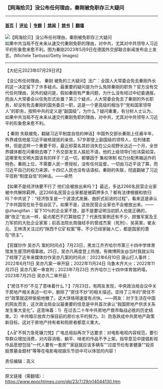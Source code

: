 ### 【网海拾贝】没公布任何理由，秦刚被免职存三大疑问

---

#### [首页](../../../..?n14044130) &nbsp;|&nbsp; [评论](../../../../../epoch-comment?n14044130) &nbsp;|&nbsp; [专题](../../../../../epoch-special?n14044130) &nbsp;|&nbsp; [禁闻](../../../../../epoch-news?n14044130) &nbsp;|&nbsp; [禁书](../../../../../books?n14044130) &nbsp;|&nbsp; [翻墙](https://github.com/gfw-breaker/nogfw/blob/master/README.md?n14044130)


<div><img alt="【网海拾贝】没公布任何理由，秦刚被免职存三大疑问" class="attachment-djy_600_400 size-djy_600_400 wp-post-image" src="https://i.epochtimes.com/assets/uploads/2023/07/id14044134-GettyImages-1253313419_111-.jpeg"/>
<div class="caption">
 如果中共当局不在未来从速交代秦刚免职的理由，对中共，尤其对中共领导人习近平的形象愈来愈不利。图为秦刚2023年5月9日在德国外交部联合新闻发布会上发言。(Michele Tantussi/Getty Images)
</div></div><hr/><div class="post_content" id="artbody" itemprop="articleBody">
 <!-- article content begin -->
 <p>
  【大纪元2023年07月29日讯】
 </p>
 <p>
  【没公布任何理由，
  <ok href="https://www.epochtimes.com/gb/tag/%E7%A7%A6%E5%88%9A.html">
   秦刚
  </ok>
  被免的三大疑问】法广：全国人大常委会免去秦刚外长的这一决定留下了许多疑点。最重要的疑问是为什么免除秦刚的职务？官方没有交代任何理由，另外的疑问是，假如秦刚有严重问题，为什么没有经过中纪委通报，而由人大常委会以任免形式处置？第三个疑点，人大常委会免去了秦刚的外长职务，却没有免去秦刚的国务委员一职，这是一个更高级的相当于“党和国家领导人”的职务，按照中共的定义是“副国级”，为什么？疑问重重，有分析人士认为，如果中共当局不在未来从速交代秦刚免职的理由，对中共，尤其对中共领导人习近平的形象愈来愈不利。
 </p>
 <p>
  【
  <ok href="https://www.epochtimes.com/gb/tag/%E7%A7%A6%E5%88%9A.html">
   秦刚
  </ok>
  失联被免，戳破习近平制度自信的神话】中国外交部长秦刚上任甫半年，外界咸信他是习近平破格提拔的亲信，57岁即登上副国级的领导人，位列储君林，但是这样一个重要干将，最近却莫名其妙消失在公众视野长达近一个月，全世界媒体都在问秦刚去哪了？外交部发言人尴尬不语，他的上级领导们也讳莫如深，这哪里有文明大国该有的样子？这一切，都肇因于
  <ok href="https://www.epochtimes.com/gb/tag/%E9%9B%86%E6%9D%83%E4%BD%93%E5%88%B6.html">
   集权体制
  </ok>
  权力分配黑箱运作的特色，秦刚上位，不需要人民一票授权，没有任何监督，一切由习近平说了算，而习近平自己的权力来源，十四亿人民也没有话语权。秦刚的失联，彻底戳破了习近平诳称“制度自信”的神话。——卓然
 </p>
 <p>
  【如果不是经济快要不行了 他们会被放出来吗？】最近，多达2266名民营企业家被中共解除羁押。这2266名民营企业家都是被羁押多久？都有法律根据和依归吗？中共说了：“经济恢复是一个波浪式发展、曲折式前进的过程”，看来这是承认了中共国现在处于低谷区了。如果不是，这些民营企业家也不会被放出来。——@zhanglifan：留下10％的企业家不放，是不是要证明当初抓人也是正确的，跟“改正”右派一样，留点尾巴不打算赔偿了？代表性案例还有不少，顾雏军案及王力军抓的大批企业家案；前高法院长周强经手的曾成杰案（死刑）、吴英案，崔永元、王林清关注过的“陕西千亿矿权案”等，不少已经家破人亡，都是国家的潜在“债主”。
 </p>
 <p>
  【官媒炒作
  <ok href="https://www.epochtimes.com/gb/tag/%E5%90%B4%E4%BA%A6%E5%87%A1.html">
   吴亦凡
  </ok>
  案的时间点】7月23日，黑龙江齐齐哈尔市第三十四中学体育馆发生屋顶坍塌事故。25日，吴亦凡再度登上热搜。有微博网友@当时我就尖叫了梳理了近年来媒体炒作吴亦凡案的时间点：2022年6月10日 唐山打人事件；2022年6月11日 吴亦凡案一审开庭；2022年11月24日 乌鲁木齐大火；2022年11月25日 吴亦凡案一审宣判；2023年7月23日 齐齐哈尔三十四中体育馆坍塌，2023年7月25日 吴亦凡二审开庭！
 </p>
 <p>
  【“房住不炒”不见了意味着什么？】7月23日，有网友发现，中央政治局会议中关于房地产相关表述一栏中，删除了“房住不炒”的相关描述。坚持了三年的“房住不炒”政策就这样偷偷地撤了。这大饼烙得速度有点快。——网友：对于生活在中国的网友而言，这次政治局会议最重要的信息是中共首次承认“我国房地产供求关系发生重大变化”。这意味着：1）在过去二十年中共房地产救市每战必胜的历史结束。2）中共暗示放弃力保目前的房价水平的努力。3）防急跌成中共房地产政策新目标。这对于房地产持有者和购房者都意义重大。
 </p>
 <p>
  【人矿不努力急死镰刀党】广电总局拟再次下达要求：对电影电视内容规范，要引导群众增加消费，对内容消极、躺平、啃老的作品不予上架。指导意见中提倡影视作品思想包括“一代人要有一套房”“家庭就应该多辆车”“过度节俭有害健康”“投资股票墓金题材”等等在电影电视娱乐节目中可以体现的内容！
 </p>
 <p>
  责任编辑：高义
 </p>
 <!-- article content end -->
 <div id="below_article_ad">
 </div>
</div>


---

原文链接（需翻墙）：https://www.epochtimes.com/gb/23/7/29/n14044130.htm